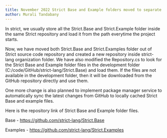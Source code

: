 ```yaml
---
title: November 2022 Strict Base and Example folders moved to separate repository
author: Murali Tandabany
---
```


In strict, we usually store all the Strict.Base and Strict.Example folder inside the same Strict repository and load it from the path everytime the project starts. 

Now, we have moved both Strict.Base and Strict.Examples folder out of Strict source code repository and created a new repository inside strict-lang organization folder. We have also modified the Repository.cs to look for the Strict Base and Example folder files in the development folder (C:/code/GitHub/strict-lang/Strict.Base) and load them. If the files are not available in the development folder, then it will be downloaded from the GitHub repository directly and use them. 

One more change is also planned to implement package manager service to automatically sync the latest changes from GitHub to locally cached Strict Base and example files.

Here is the repository link of Strict Base and Example folder files.

Base - https://github.com/strict-lang/Strict.Base

Examples - https://github.com/strict-lang/Strict.Examples
